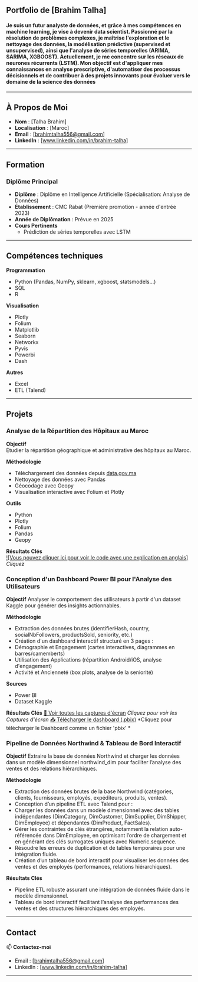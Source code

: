 ## Portfolio de [Brahim Talha]

#### Je suis un futur analyste de données, et grâce à mes compétences en machine learning, je vise à devenir data scientist. Passionné par la résolution de problèmes complexes, je maîtrise l'exploration et le nettoyage des données, la modélisation prédictive (supervised et unsupervised), ainsi que l'analyse de séries temporelles (ARIMA, SARIMA, XGBOOST). Actuellement, je me concentre sur les réseaux de neurones récurrents (LSTM). Mon objectif est d'appliquer mes connaissances en analyse prescriptive, d'automatiser des processus décisionnels et de contribuer à des projets innovants pour évoluer vers le domaine de la science des données
---

## À Propos de Moi

- **Nom** : [Talha Brahim]
- **Localisation** : [Maroc]
- **Email** : [brahimtalha556@gmail.com]
- **LinkedIn** : [www.linkedin.com/in/brahim-talha]

---

## Formation

### Diplôme Principal
- **Diplôme** : Diplôme en Intelligence Artificielle (Spécialisation: Analyse de Données)  
- **Établissement** : CMC Rabat (Première promotion - année d'entrée 2023)  
- **Année de Diplômation** : Prévue en 2025  
- **Cours Pertinents**  
  - Prédiction de séries temporelles avec LSTM 

---

## Compétences techniques

**Programmation**  
- Python (Pandas, NumPy, sklearn, xgboost, statsmodels...)
- SQL
- R

**Visualisation**  
- Plotly
- Folium
- Matplotlib
- Seaborn
- Networkx
- Pyvis
- Powerbi
- Dash
  
**Autres**
- Excel
- ETL (Talend)

---

## Projets

### Analyse de la Répartition des Hôpitaux au Maroc

**Objectif**  
Étudier la répartition géographique et administrative des hôpitaux au Maroc.

**Méthodologie**  
- Téléchargement des données depuis [data.gov.ma](https://data.gov.ma)
- Nettoyage des données avec Pandas
- Géocodage avec Geopy
- Visualisation interactive avec Folium et Plotly

**Outils**  
- Python
- Plotly
- Folium
- Pandas
- Geopy

**Résultats Clés**  
[![Vous pouvez cliquer ici pour voir le code avec une explication en anglais]](hospital_analysis(5).html)  
*Cliquez*

### Conception d'un Dashboard Power BI pour l'Analyse des Utilisateurs

**Objectif**
Analyser le comportement des utilisateurs à partir d'un dataset Kaggle pour générer des insights actionnables.

**Méthodologie**
- Extraction des données brutes (identifierHash, country, socialNbFollowers, productsSold, seniority, etc.)
- Création d'un dashboard interactif structuré en 3 pages :
- Démographie et Engagement (cartes interactives, diagrammes en barres/camemberts)
- Utilisation des Applications (répartition Android/iOS, analyse d'engagement)
- Activité et Ancienneté (box plots, analyse de la seniorité)

**Sources**
- Power BI
- Dataset Kaggle

**Résultats Clés**
[📂 Voir toutes les captures d'écran](./C2C_App_Dashboard/dashboard_screen_shots.pdf)
*Cliquez pour voir les Captures d'écran*
[📥 Télécharger le dashboard (.pbix)](./C2C_App_Dashboard/C2C_File.pbix)
*Cliquez pour télécharger le Dashboard comme un fichier 'pbix' *

### Pipeline de Données Northwind & Tableau de Bord Interactif

**Objectif**
Extraire la base de données Northwind et charger les données dans un modèle dimensionnel northwind_dim pour faciliter l’analyse des ventes et des relations hiérarchiques.

**Méthodologie**
- Extraction des données brutes de la base Northwind (catégories, clients, fournisseurs, employés, expéditeurs, produits, ventes).
- Conception d’un pipeline ETL avec Talend pour :
- Charger les données dans un modèle dimensionnel avec des tables indépendantes (DimCategory, DimCustomer, DimSupplier, DimShipper, DimEmployee) et dépendantes (DimProduct, FactSales).
- Gérer les contraintes de clés étrangères, notamment la relation auto-référencée dans DimEmployee, en optimisant l’ordre de chargement et en générant des clés surrogates uniques avec Numeric.sequence.
- Résoudre les erreurs de duplication et de tables temporaires pour une intégration fluide.
- Création d’un tableau de bord interactif pour visualiser les données des ventes et des employés (performances, relations hiérarchiques).

**Résultats Clés**
- Pipeline ETL robuste assurant une intégration de données fluide dans le modèle dimensionnel.
- Tableau de bord interactif facilitant l’analyse des performances des ventes et des structures hiérarchiques des employés.

---

## Contact

📫 **Contactez-moi**  
- Email : [brahimtalha556@gmail.com]
- LinkedIn : [www.linkedin.com/in/brahim-talha]


---
